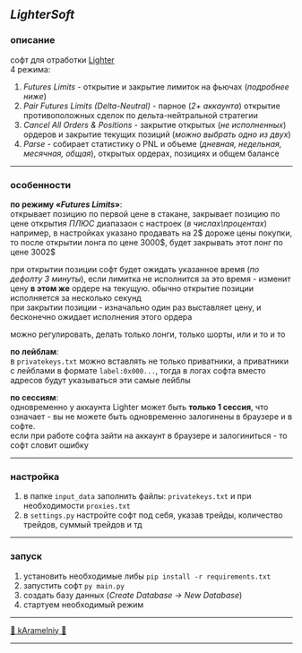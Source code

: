 ## $Lighter Soft$


### описание
софт для отработки [Lighter](https://app.lighter.xyz/trade/BTC)  
4 режима:
1) *Futures Limits* - открытие и закрытие лимиток на фьючах (*подробнее ниже*)
2) *Pair Futures Limits (Delta-Neutral)* - парное (*2+ аккаунта*) открытие противоположных сделок по дельта-нейтральной
стратегии
3) *Cancel All Orders & Positions* - закрытие открытых (*не исполненных*) ордеров и закрытие текущих позиций (*можно 
выбрать одно из двух*)
4) *Parse* - собирает статистику о PNL и объеме (*дневная, недельная, месячная, общая*), открытых ордерах, позициях и
общем балансе

---

### особенности

**по режиму «*Futures Limits*»**:  
открывает позицию по первой цене в стакане, закрывает позицию по цене открытия *ПЛЮС* диапазаон с настроек 
(*в числах\процентах*)   
например, в настройках указано продавать на 2\$ дороже цены покупки, то после открытии лонга по 
цене 3000\$, будет закрывать этот лонг по цене 3002\$

при открытии позиции софт будет ожидать указанное время (*по дефолту 3 минуты*), если лимитка не исполнится за это 
время - изменит цену **в этом же** ордере на текущую. обычно открытие позиции исполняется за несколько секунд  
при закрытии позиции - изначально один раз выставляет цену, и бесконечно ожидает исполнения этого ордера

можно регулировать, делать только лонги, только шорты, или и то и то


**по лейблам**:  
в `privatekeys.txt` можно вставлять не только приватники, а приватники с лейблами в формате `label:0x000...`, тогда в 
логах софта вместо адресов будут указываться эти самые лейблы 

**по сессиям**:  
одновременно у аккаунта Lighter может быть **только 1 сессия**, что означает - вы не можете быть одновременно залогинены 
в браузере и в софте.  
если при работе софта зайти на аккаунт в браузере и залогиниться - то софт словит ошибку

---

### настройка

1. в папке `input_data` заполнить файлы: `privatekeys.txt` и при необходимости `proxies.txt` 
2. в `settings.py` настройте софт под себя, указав трейды, количество трейдов, суммый трейдов и тд

---

### запуск

1. установить необходимые либы `pip install -r requirements.txt`
2. запустить софт `py main.py`
3. создать базу данных (*Create Database -> New Database*)
4. стартуем необходимый режим

---

[🍭 kAramelniy 🍭](https://t.me/kAramelniy)

---
